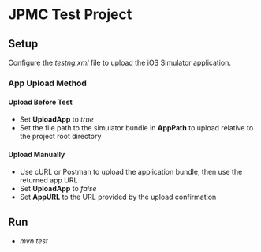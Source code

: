 # JPMC Test Project
## Setup
Configure the _testng.xml_ file to upload the iOS Simulator application.
### App Upload Method
#### Upload Before Test
  - Set **UploadApp** to *true* 
  - Set the file path to the simulator bundle in **AppPath** to upload relative to the project root directory
#### Upload Manually
 - Use cURL or Postman to upload the application bundle, then use the returned app URL
 - Set **UploadApp** to _false_
 - Set **AppURL** to the URL provided by the upload confirmation
## Run
- _mvn test_